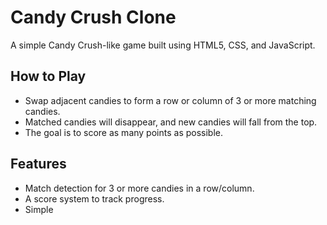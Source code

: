 # Candy Crush Clone

A simple Candy Crush-like game built using HTML5, CSS, and JavaScript.

## How to Play
- Swap adjacent candies to form a row or column of 3 or more matching candies.
- Matched candies will disappear, and new candies will fall from the top.
- The goal is to score as many points as possible.

## Features
- Match detection for 3 or more candies in a row/column.
- A score system to track progress.
- Simple
